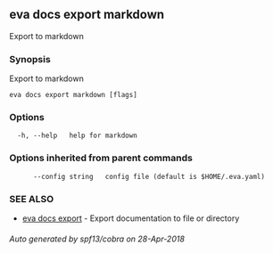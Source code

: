 ## eva docs export markdown

Export to markdown

### Synopsis

Export to markdown

```
eva docs export markdown [flags]
```

### Options

```
  -h, --help   help for markdown
```

### Options inherited from parent commands

```
      --config string   config file (default is $HOME/.eva.yaml)
```

### SEE ALSO

* [eva docs export](eva_docs_export.md)	 - Export documentation to file or directory

###### Auto generated by spf13/cobra on 28-Apr-2018
